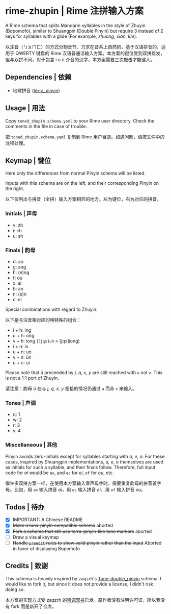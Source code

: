 # rime-zhupin | Rime 注拼输入方案

A Rime schema that splits Mandarin syllables in the style of Zhuyin (Bopomofo),
similar to Shuangpin (Double Pinyin) but require 3 instead of 2 keys for 
syllables with a glide (For example, _zhuang_, _xian_, _lüe_).

以注音（ㄅㄆㄇㄈ）的方式分割音节、力求在音系上自然的，基于汉语拼音的、适用于 QWERTY 键盘的 Rime 汉语普通话输入方案。本方案的键位受到双拼启发，但与双拼不同，对于包含 i u ü 介音的汉字，本方案需要三次敲击才能键入。

## Dependencies | 依赖

- 地球拼音 ([terra_pinyin](https://github.com/rime/rime-terra-pinyin))

## Usage | 用法

Copy `toned_zhupin.schema.yaml` to your Rime user directory. Check the comments in the file in case of trouble.

把 `toned_zhupin.schema.yaml` 复制到 Rime 用户目录。如遇问题，请按文件中的注释处理。

## Keymap | 键位

Here only the differences from normal Pinyin schema will be listed. 

Inputs with this schema are on the left, and their corresponding Pinyin on the
right.

以下仅列出与拼音（全拼）输入方案相异的地方。左为键位，右为对应的拼音。

### Initials | 声母

- v: zh
- i: ch
- u: sh

### Finals | 韵母

- d: ao
- g: ang
- h: (e)ng
- f: ou
- x: ai
- b: an
- n: (e)n
- c: ei

Special combinations with regard to Zhuyin:

以下是与注音相对应的稍特殊的组合：

- i + h: ing
- u + h: ong
- v + h: iong (`[jqx]uh` = [jqx]iong)
- i + n: in
- u + n: un
- v + n: &uuml;n
- u + c: ui

Please note that _ü_ preceeded by _j, q, x, y_ are still reached 
with `u` not `v`. This is not a 1:1 port of Zhuyin.

请注意：韵母 _ü_ 在与 _j, q, x, y_ 相接的情况仍通过 `u` 而非 `v` 来输入。

### Tones | 声调

- q: 1
- w: 2
- r: 3
- s: 4

### Miscellaneous | 其他

Pinyin avoids zero-initials except for syllables starting with *a, e, o*. 
For these cases, inspired by Shuangpin implementations, *a, e, o* themselves
are used as initials for such a syllable, and their finals follow. 
Therefore, full input code for *ai* would be `ax`, and
`ec` for *ei*, `of` for *ou*, etc.

像许多双拼方案一样，在使用本方案输入零声母字时，需要重复韵母的拼音首字母。比如，用 `ax` 输入拼音 _ai_，用 `ec` 输入拼音 _ei_，用 `of` 输入拼音 _ou_。

## Todos | 待办

- [x] IMPORTANT: A Chinese README
- [x] ~~Make a luna-pinyin compatible schema~~ aborted
- [x] ~~Fork a schema that still use terra-pinyin-like tone markers~~ aborted
- [ ] Draw a visual keymap
- [ ] ~~Handle `preedit` rules to show valid pinyin rather than the input~~
      Aborted in favor of displaying Bopomofo

## Credits | 致谢

This schema is heavily inspired by zaqzrh's [Tone-double_pinyin](https://github.com/zaqzrh/Tone-double_pinyin/)
schema. I would like to fork it, but since it does not provide a license, I didn't
risk doing so.

本方案的实现方式受 zaqzrh 的[带调双拼](https://github.com/zaqzrh/Tone-double_pinyin/)启发。原作者没有注明许可证，所以我没有 fork 而是新开了仓库。
